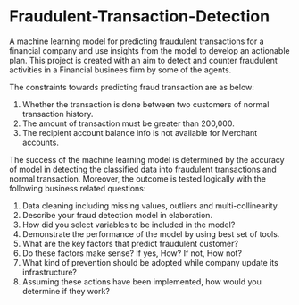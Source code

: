 # Fraudulent-Transaction-Detection
A machine learning model for predicting fraudulent transactions for a financial company and use insights from the model to develop an actionable plan.
This project is created with an aim to detect and counter fraudulent activities in a Financial businees firm by some of the agents.

The constraints towards predicting fraud transaction are as below:
1. Whether the transaction is done between two customers of normal transaction history.
2. The amount of transaction must be greater than 200,000. 
3. The recipient account balance info is not available for Merchant accounts.


The success of the machine learning model is determined by the accuracy of model in detecting the classified data into fraudulent transactions and normal transaction.
Moreover, the outcome is tested logically with the following business related questions:
1. Data cleaning including missing values, outliers and multi-collinearity.
2. Describe your fraud detection model in elaboration.
3. How did you select variables to be included in the model?
4. Demonstrate the performance of the model by using best set of tools.
5. What are the key factors that predict fraudulent customer?
6. Do these factors make sense? If yes, How? If not, How not?
7. What kind of prevention should be adopted while company update its infrastructure?
8. Assuming these actions have been implemented, how would you determine if they work?
